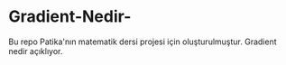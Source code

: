 # Gradient-Nedir-
Bu repo Patika'nın matematik dersi projesi için oluşturulmuştur. Gradient nedir açıklıyor.
